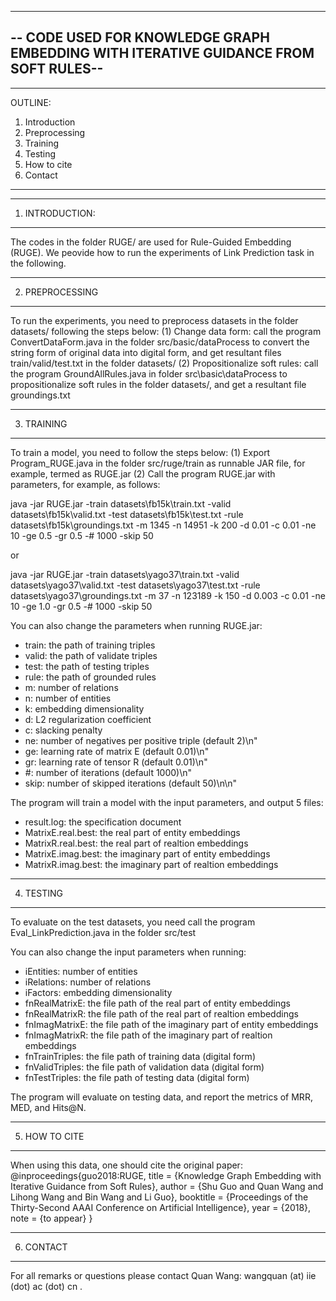 -----------------------------------------------------------------------
-- CODE USED FOR KNOWLEDGE GRAPH EMBEDDING WITH ITERATIVE GUIDANCE FROM SOFT RULES--
-----------------------------------------------------------------------

------------------
OUTLINE:
1. Introduction
2. Preprocessing
3. Training
4. Testing
5. How to cite
6. Contact
------------------


------------------
1. INTRODUCTION:
------------------

The codes in the folder RUGE/ are used for Rule-Guided Embedding (RUGE). 
We peovide how to run the experiments of Link Prediction task in the following.


------------------
2. PREPROCESSING
------------------

To run the experiments, you need to preprocess datasets in the folder datasets/ following the steps below:
(1) Change data form: call the program ConvertDataForm.java in the folder src/basic/dataProcess to convert the string form of original data into digital form, and get resultant files train/valid/test.txt in the folder datasets/
(2) Propositionalize soft rules: call the program GroundAllRules.java in folder src\basic\dataProcess to propositionalize soft rules in the folder datasets/, and get a resultant file groundings.txt


------------------
3. TRAINING
------------------
To train a model, you need to follow the steps below:
(1) Export Program_RUGE.java in the folder src/ruge/train as runnable JAR file, for example, termed as RUGE.jar
(2) Call the program RUGE.jar with parameters, for example, as follows:

java -jar RUGE.jar -train datasets\\fb15k\\train.txt -valid datasets\\fb15k\\valid.txt -test datasets\\fb15k\\test.txt -rule datasets\\fb15k\\groundings.txt -m 1345 -n 14951 -k 200 -d 0.01 -c 0.01 -ne 10 -ge 0.5 -gr 0.5 -# 1000 -skip 50

or

java -jar RUGE.jar -train datasets\\yago37\\train.txt -valid datasets\\yago37\\valid.txt -test datasets\\yago37\\test.txt -rule datasets\\yago37\\groundings.txt -m 37 -n 123189 -k 150 -d 0.003 -c 0.01 -ne 10 -ge 1.0 -gr 0.5 -# 1000 -skip 50

You can also change the parameters when running RUGE.jar:
  - train: the path of training triples 
  - valid: the path of validate triples 
  - test: the path of testing triples 
  - rule: the path of grounded rules
  - m: number of relations 
  - n: number of entities 
  - k: embedding dimensionality 
  - d: L2 regularization coefficient 
  - c: slacking penalty 
  - ne: number of negatives per positive triple (default 2)\n"
  - ge: learning rate of matrix E (default 0.01)\n"
  - gr: learning rate of tensor R (default 0.01)\n"
  - #: number of iterations (default 1000)\n"
  - skip: number of skipped iterations (default 50)\n\n"

The program will train a model with the input parameters, and output 5 files:
  - result.log: the specification document
  - MatrixE.real.best: the real part of entity embeddings
  - MatrixR.real.best: the real part of realtion embeddings
  - MatrixE.imag.best: the imaginary part of entity embeddings
  - MatrixR.imag.best: the imaginary part of realtion embeddings
  
  
------------------
4. TESTING
------------------
To evaluate on the test datasets, you need call the program Eval_LinkPrediction.java in the folder src/test

You can also change the input parameters when running:
  - iEntities: number of entities
  - iRelations: number of relations
  - iFactors: embedding dimensionality
  - fnRealMatrixE: the file path of the real part of entity embeddings
  - fnRealMatrixR: the file path of the real part of realtion embeddings
  - fnImagMatrixE: the file path of the imaginary part of entity embeddings
  - fnImagMatrixR: the file path of the imaginary part of realtion embeddings
  - fnTrainTriples: the file path of training data (digital form)
  - fnValidTriples: the file path of validation data (digital form)
  - fnTestTriples: the file path of testing data (digital form)

The program will evaluate on testing data, and report the metrics of MRR, MED, and Hits@N.


------------------
5. HOW TO CITE
------------------

When using this data, one should cite the original paper:
  @inproceedings{guo2018:RUGE,
    title     = {Knowledge Graph Embedding with Iterative Guidance from Soft Rules},
    author    = {Shu Guo and Quan Wang and Lihong Wang and Bin Wang and Li Guo},
    booktitle = {Proceedings of the Thirty-Second AAAI Conference on Artificial Intelligence},
    year      = {2018},
    note      = {to appear}
  }


------------------  
6. CONTACT
------------------

For all remarks or questions please contact Quan Wang:
wangquan (at) iie (dot) ac (dot) cn .


